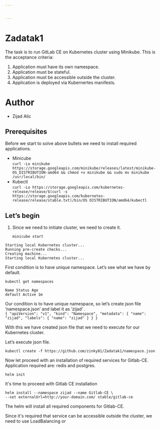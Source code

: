 ```yaml
---


---
```


<h1 id="zadatak1">Zadatak1</h1>
<p>The task is to run GitLab CE on Kubernetes cluster using Minikube. This is the acceptance criteria:</p>
<ol>
<li>Application must have its own namespace.</li>
<li>Application must be stateful.</li>
<li>Application must be accessible outside the cluster.</li>
<li>Application is deployed via Kubernertes manifests.</li>
</ol>
<h1 id="author">Author</h1>
<ul>
<li>Zijad Alic</li>
</ul>
<h2 id="prerequisites">Prerequisites</h2>
<p>Before we start to solve above bullets we need to install required applications.</p>
<ul>
<li>Minicube<br>
<code>curl -Lo minikube https://storage.googleapis.com/minikube/releases/latest/minikube-OS_DISTRIBUTION-amd64 &amp;&amp; chmod +x minikube &amp;&amp; sudo mv minikube /usr/local/bin/</code></li>
<li>Kubectl<br>
<code>curl -Lo https://storage.googleapis.com/kubernetes-release/release/$(curl -s https://storage.googleapis.com/kubernetes-release/release/stable.txt)/bin/OS DISTRIBUTION/amd64/kubectl</code></li>
</ul>
<h2 id="lets-begin">Let’s begin</h2>
<ol>
<li>
<p>Since we need to initiate cluster, we need to create it.</p>
<p><code>minicube start</code></p>
</li>
</ol>
<pre><code>Starting local Kubernetes cluster...
Running pre-create checks...
Creating machine...
Starting local Kubernetes cluster...
</code></pre>
<p>First condition is to have unique namespace. Let’s see what we have by default.</p>
<pre><code>kubectl get namespaces
</code></pre>
<p><code>Name Status Age</code><br>
<code>default Active 1m</code></p>
<p>Our condition is to have unique namespace, so let’s create json file ‘namespace.json’ and label it as ‘zijad’ .<br>
<code>{ "apiVersion": "v1", "kind": "Namespace", "metadata": { "name": "zijad", "labels": { "name": "zijad" } } }</code></p>
<p>With this we have created json file that we need to execute for our Kubernetes cluster.</p>
<p>Let’s execute json file.</p>
<p><code>kubectl create -f https://github.com/zinky81/Zadatak1/namespace.json</code></p>
Now let proceed with an installation of required services for Gitlab-CE. Application required are: redis and postgres.

    helm init
It's time to proceed with Gitlab CE installation

    helm install --namespace zijad --name Gitlab-CE \
    --set externalUrl=http://your-domain.com/ stable/gitlab-ce

The helm will install all required components for Gitlab-CE.

Since it's required that service can be accessible outside the cluster, we need to use LoadBalancing or 
<!--stackedit_data:
eyJoaXN0b3J5IjpbMTU5Mjk2NzA5OSw2OTY0ODY3MDEsMTk2Nj
UyNzEwOCwtNDAyNDEwNjEyLDY3MDMyNzUyNSw4NDg4NDY1OTMs
MTI3OTM5Njk2MF19
-->